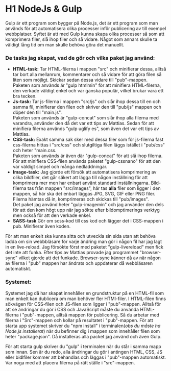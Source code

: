 # H1 NodeJs & Gulp

Gulp är ett program som bygger på Node.js, det är ett program som man används för att automatisera olika processer inför publicering av till exempel webbplatser.
Syftet är att med Gulp kunna skapa olika processer så som att komprimera filer, slå ihop filer och så vidare. Något som annars skulle ta väldigt
lång tid om man skulle behöva göra det manuellt.

### De tasks jag skapat, vad de gör och vilka paket jag använd:
* **HTML-task:**
Tar HTML-filerna i mappen "src" och minifierar dessa, alltså tar bort alla mellanrum, kommentarer och så vidare för att göra filen så liten som möjligt. Skickar sedan dessa vidare till "pub"-mappen.  
Paketen som används är "gulp htmlmin" för att minifiera HTML-filerna, den verkade väldigt enkel och var ganska populär, vilket brukar vara ett bra tecken.
* **Js-task:**
Tar js-filerna i mappen "src/js" och slår ihop dessa till en och samma fil, minifierar den filen och skriver den till "pub/js" mappen och döper den till "main.js".  
Paketen som används är "gulp-concat" som slår ihop alla filerna med varandra, använder den då det var ett tips av Mattias. Sedan för att minifiera filerna används "gulp uglify es", som även det var ett tips av Mattias.
* **CSS-task:**
Exakt samma sak sker med dessa filer som för js-filerna fast css-filerna hittas i "src/css" och slutgiltiga filen läggs istället i "pub/css" och heter "main.css.  
Paketen som används är även där "gulp-concat" för att slå ihop filerna. För att minifiera CSS-filen används paketet "gulp-cssnano" för att den var väldigt simpel och många nedladdningar.
* **Image-task:**
Jag gjorde ett försök att automatisera komprimering av olika bildfiler, det går säkert att lägga till någon inställning för att komprimera mer men har enbart använt standard inställningarna. Bild-filerna tas från mappen "src/images", här tas **alla** filer som ligger i den mappen, så här ska det enbart läggas JPG, SVG, GIF eller PNG filer.
Filerna hämtas då in, komprimeras och skickas till "pub/images".  
Det paket jag använd heter "gulp-imagemin" och jag använder den dels för att den kom högt upp när jag sökte efter bildomptimerings verktyg men också för att den verkade enkel.
* **SASS-task**
Gör om scss-kod till css kod och lägger det i CSS-mappen i pub. Minifierar även koden. 

För att man enkelt ska kunna sitta och utveckla sin sida utan att behöva ladda om sin webbbläsare för varje ändring man gör i någon fil har jag lagt in en live-reload. Jag försökte först med paketet "gulp-livereload" men fick det inte att funka. Efter tips av Mattias provade jag programmet "browser-sync" vilket gjorde att det funkade. 
Browser-sync känner då av när någon av filerna i "pub" mappen har ändrats och uppdaterar då webbläsaren automatiskt.

### Systemet:
Systemet jag då har skapat innehåller en grundstruktur på en HTML-fil som man enkelt kan dublicera om man behöver fler HTMl-filer. I HTML-filen finns sökvägen för CSS-filen och JS-filen som ligger i "pub"-mappen.
Alltså för att se ändringar du gör i CSS och JavaScript måste du använda HTML-filerna i "pub"-mappen, alltså mappen för publicering. Så du arbetar med filerna i "Src"-mappen och kollar på resultatet i "pub"-mappen.
För att starta upp systemet skriver du "npm install" i terminalen(_obs du måste ha Node.js installerat_) när du befinner dig i mappen som innehåller filen som heter "package.json". Då installeras alla packet jag använd och även Gulp.

För att starta gulp skriver du "gulp" i terminalen när du står i samma mapp som innan. Sen är du redo, alla ändringar du gör i antingen HTML, CSS, JS eller bidlfiler kommer att behandlas och läggas i "pub"-mappen automatiskt. Var noga med att placera filerna på rätt ställe i "src"-mappen.
